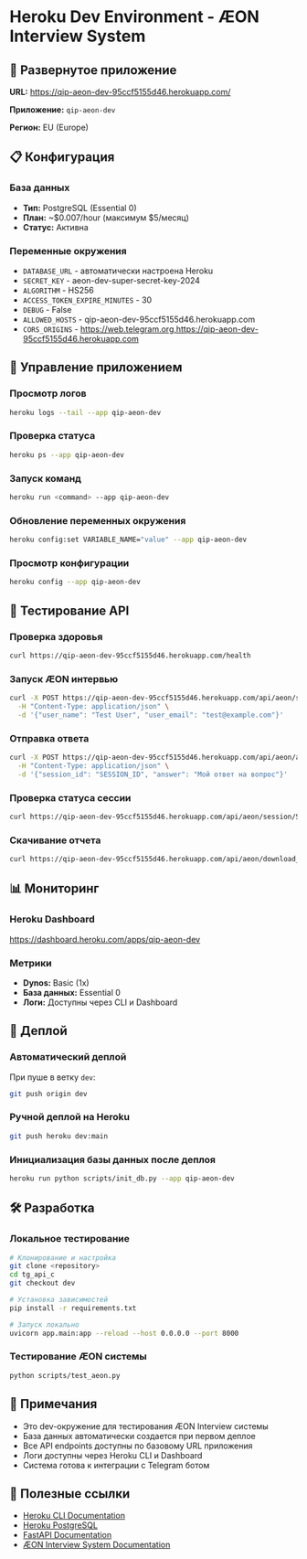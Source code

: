# Heroku Dev Environment - ÆON Interview System

## 🚀 Развернутое приложение

**URL:** https://qip-aeon-dev-95ccf5155d46.herokuapp.com/

**Приложение:** `qip-aeon-dev`

**Регион:** EU (Europe)

## 📋 Конфигурация

### База данных
- **Тип:** PostgreSQL (Essential 0)
- **План:** ~$0.007/hour (максимум $5/месяц)
- **Статус:** Активна

### Переменные окружения
- `DATABASE_URL` - автоматически настроена Heroku
- `SECRET_KEY` - aeon-dev-super-secret-key-2024
- `ALGORITHM` - HS256
- `ACCESS_TOKEN_EXPIRE_MINUTES` - 30
- `DEBUG` - False
- `ALLOWED_HOSTS` - qip-aeon-dev-95ccf5155d46.herokuapp.com
- `CORS_ORIGINS` - https://web.telegram.org,https://qip-aeon-dev-95ccf5155d46.herokuapp.com

## 🔧 Управление приложением

### Просмотр логов
```bash
heroku logs --tail --app qip-aeon-dev
```

### Проверка статуса
```bash
heroku ps --app qip-aeon-dev
```

### Запуск команд
```bash
heroku run <command> --app qip-aeon-dev
```

### Обновление переменных окружения
```bash
heroku config:set VARIABLE_NAME="value" --app qip-aeon-dev
```

### Просмотр конфигурации
```bash
heroku config --app qip-aeon-dev
```

## 🧪 Тестирование API

### Проверка здоровья
```bash
curl https://qip-aeon-dev-95ccf5155d46.herokuapp.com/health
```

### Запуск ÆON интервью
```bash
curl -X POST https://qip-aeon-dev-95ccf5155d46.herokuapp.com/api/aeon/start_interview \
  -H "Content-Type: application/json" \
  -d '{"user_name": "Test User", "user_email": "test@example.com"}'
```

### Отправка ответа
```bash
curl -X POST https://qip-aeon-dev-95ccf5155d46.herokuapp.com/api/aeon/answer \
  -H "Content-Type: application/json" \
  -d '{"session_id": "SESSION_ID", "answer": "Мой ответ на вопрос"}'
```

### Проверка статуса сессии
```bash
curl https://qip-aeon-dev-95ccf5155d46.herokuapp.com/api/aeon/session/SESSION_ID/status
```

### Скачивание отчета
```bash
curl https://qip-aeon-dev-95ccf5155d46.herokuapp.com/api/aeon/download_report/SESSION_ID
```

## 📊 Мониторинг

### Heroku Dashboard
https://dashboard.heroku.com/apps/qip-aeon-dev

### Метрики
- **Dynos:** Basic (1x)
- **База данных:** Essential 0
- **Логи:** Доступны через CLI и Dashboard

## 🔄 Деплой

### Автоматический деплой
При пуше в ветку `dev`:
```bash
git push origin dev
```

### Ручной деплой на Heroku
```bash
git push heroku dev:main
```

### Инициализация базы данных после деплоя
```bash
heroku run python scripts/init_db.py --app qip-aeon-dev
```

## 🛠️ Разработка

### Локальное тестирование
```bash
# Клонирование и настройка
git clone <repository>
cd tg_api_c
git checkout dev

# Установка зависимостей
pip install -r requirements.txt

# Запуск локально
uvicorn app.main:app --reload --host 0.0.0.0 --port 8000
```

### Тестирование ÆON системы
```bash
python scripts/test_aeon.py
```

## 📝 Примечания

- Это dev-окружение для тестирования ÆON Interview системы
- База данных автоматически создается при первом деплое
- Все API endpoints доступны по базовому URL приложения
- Логи доступны через Heroku CLI и Dashboard
- Система готова к интеграции с Telegram ботом

## 🔗 Полезные ссылки

- [Heroku CLI Documentation](https://devcenter.heroku.com/articles/heroku-cli)
- [Heroku PostgreSQL](https://devcenter.heroku.com/articles/heroku-postgresql)
- [FastAPI Documentation](https://fastapi.tiangolo.com/)
- [ÆON Interview System Documentation](README.md) 